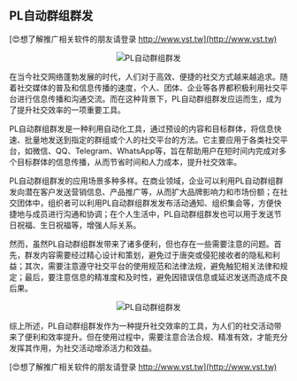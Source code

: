 ## **PL自动群组群发**

[😍想了解推广相关软件的朋友请登录 http://www.vst.tw](http://www.vst.tw)

 <center><img src="https://vst.tw/MP4/tuiguang/png/8.png" alt="PL自动群组群发"></center>

在当今社交网络蓬勃发展的时代，人们对于高效、便捷的社交方式越来越追求。随着社交媒体的普及和信息传播的速度，个人、团体、企业等各界都积极利用社交平台进行信息传播和沟通交流。而在这种背景下，PL自动群组群发应运而生，成为了提升社交效率的一项重要工具。

PL自动群组群发是一种利用自动化工具，通过预设的内容和目标群体，将信息快速、批量地发送到指定的群组或个人的社交平台的方法。它主要应用于各类社交平台，如微信、QQ、Telegram、WhatsApp等，旨在帮助用户在短时间内完成对多个目标群体的信息传播，从而节省时间和人力成本，提升社交效率。

PL自动群组群发的应用场景多种多样。在商业领域，企业可以利用PL自动群组群发向潜在客户发送营销信息、产品推广等，从而扩大品牌影响力和市场份额；在社交团体中，组织者可以利用PL自动群组群发发布活动通知、组织集会等，方便快捷地与成员进行沟通和协调；在个人生活中，PL自动群组群发也可以用于发送节日祝福、生日祝福等，增强人际关系。

然而，虽然PL自动群组群发带来了诸多便利，但也存在一些需要注意的问题。首先，群发内容需要经过精心设计和策划，避免过于唐突或侵犯接收者的隐私和利益；其次，需要注意遵守社交平台的使用规范和法律法规，避免触犯相关法律和规定；最后，要注意信息的精准度和及时性，避免因错误信息或延迟发送而造成不良后果。

 <center><img src="https://vst.tw/MP4/tuiguang/png/8.png" alt="PL自动群组群发"></center>

综上所述，PL自动群组群发作为一种提升社交效率的工具，为人们的社交活动带来了便利和效率提升。但在使用过程中，需要注意合法合规、精准有效，才能充分发挥其作用，为社交活动增添活力和效益。

[😍想了解推广相关软件的朋友请登录 http://www.vst.tw](http://www.vst.tw)



